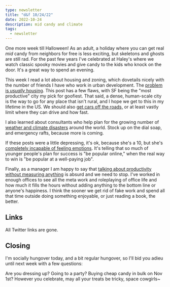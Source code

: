 ```yaml
---
type: newsletter
title: "d&f 10/24/22"
date: 2022-10-24
description: mid candy and climate
tags:
  - newsletter
---
```


One more week till Halloween! As an adult, a holiday where you can get real _mid_ candy from neighbors for free is less exciting, but skeletons and ghosts are still rad. For the past few years I've celebrated at Haley's where we watch classic spooky movies and give candy to the kids who knock on the door. It's a great way to spend an evening.

This week I read a lot about housing and zoning, which dovetails nicely with the number of friends I have who work in urban development. The [problem is _usually_ housing](https://www.worksinprogress.co/issue/the-housing-theory-of-everything/). This post has a few flaws, with SF being the "most productive" city my pick for goofiest. That said, a dense, human-scale city is the way to go for any place that isn't rural, and I hope we get to this in my lifetime in the US. We should also [get cars off the roads,](https://oaklandside.org/2022/10/20/traffic-violence-rapid-response-team-oakland/) or at least vastly limit where they can drive and how fast.

I also learned about consultants who help plan for the growing number of [weather and climate disasters](ttps://www.theverge.com/c/23309499/fema-disaster-consultants-climate-change-homeland) around the world. Stock up on the dial soap, and emergency rafts, because more is coming.

If these posts were a little depressing, it's ok, because she's a 10, but she's [completely incapable of feeling emotions](https://www.theatlantic.com/technology/archive/2022/10/twitter-gradient-accounts-relatable-tweets/671788/). It's telling that so much of younger people's plan for success is "be popular online," when the real way to win is "be popular at a well-paying job".

Finally, as a manager I am happy to say that [talking about productivity without measuring anything](https://ez.substack.com/p/the-death-of-productivity) is absurd and we need to stop. I've worked in enough offices to see all the meta work and roleplaying of office life and how much it fills the hours without adding anything to the bottom line or anyone's happiness. I think the sooner we get rid of fake work and spend all that time outside doing something enjoyable, or just reading a book, the better.

## Links

All Twitter links are gone.

## Closing

I'm socially hungover today, and a bit regular hungover, so I'll bid you adieu until next week with a few questions:

Are you dressing up? Going to a party? Buying cheap candy in bulk on Nov 1st? However you celebrate, may all your treats be tricky, space cowgirls~